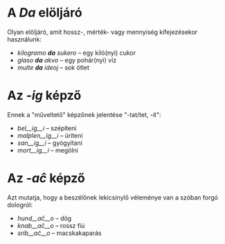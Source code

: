 # A *Da* elöljáró

Olyan elöljáró, amit hossz-, mérték- vagy mennyiség kifejezésekor használunk:

- *kilogramo __da__ sukero* – egy kiló(nyi) cukor
- *glaso __da__ akvo* – egy pohár(nyi) víz
- *multe __da__ ideoj* – sok ötlet

# Az *-ig* képző

Ennek a "műveltető" képzőnek jelentése "-tat/tet, -ít":

- *bel__ig__i* – szépíteni
- *malplen__ig__i* – üríteni
- *san__ig__i* – gyógyítani
- *mort__ig__i* – megölni

# Az *-aĉ* képző

Azt mutatja, hogy a beszélőnek lekicsinylő véleménye van a szóban forgó dologról:

- *hund__aĉ__o* – dög
- *knab__aĉ__o* – rossz fiú
- *srib__aĉ__o* – macskakaparás
